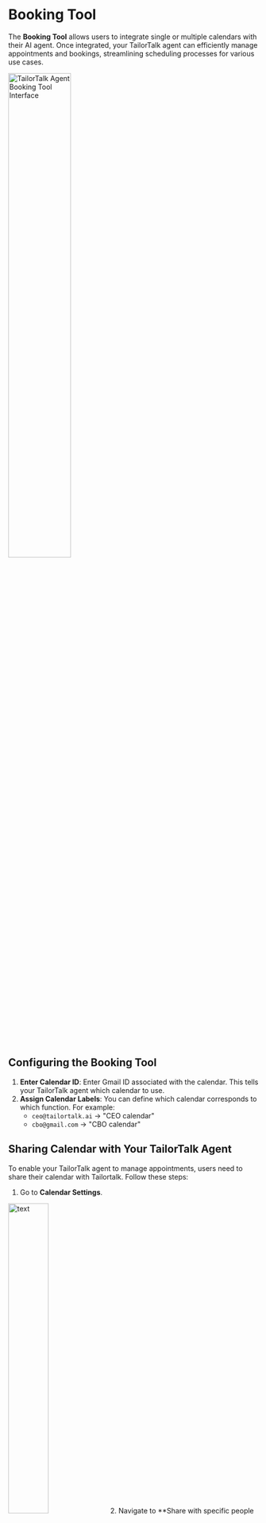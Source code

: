 # Booking Tool

The **Booking Tool** allows users to integrate single or multiple calendars with their AI agent. Once integrated, your TailorTalk agent can efficiently manage appointments and bookings, streamlining scheduling processes for various use cases.

<img src="../images/booking_tool.png" alt="TailorTalk Agent Booking Tool Interface" width="50%" />

## Configuring the Booking Tool
1. **Enter Calendar ID**: Enter Gmail ID associated with the calendar. This tells your TailorTalk agent which calendar to use.
2. **Assign Calendar Labels**: You can define which calendar corresponds to which function. For example:
   - `ceo@tailortalk.ai` → "CEO calendar"
   - `cbo@gmail.com` → "CBO calendar"

## Sharing Calendar with Your TailorTalk Agent
To enable your TailorTalk agent to manage appointments, users need to share their calendar with Tailortalk. Follow these steps:
1. Go to **Calendar Settings**.
<img src="../images/calendar_settings.png" alt="text" width="40%" />
2. Navigate to **Share with specific people or groups**.
<img src="../images/share_navigation.png" alt="text" width="60%" />
3. Click on **Add people and groups**.
4. Add the service account **testcalendar@endless-lamp-269518.iam.gserviceaccount.com** with the required permissions.
<img src="../images/add_account.png" alt="text" width="60%" />
5. Change the **Permissions** to **Make changes and manage sharing**.
<img src="../images/change_permissions.png" alt="text" width="60%" />
6. Save the settings to enable the AI to schedule and manage bookings.

## How Your TailorTalk Agent Works with Calendars
Once the calendar is integrated and shared:
- Your TailorTalk agent checks availability before booking an appointment
- It can schedule based on user inputs and preferences

## Use Cases
- **Book Personal Meetings with Leads**: Your TailorTalk agent automates scheduling of one-on-one calls
- **Book Demos**: Your TailorTalk agent arranges product demonstrations with potential clients
- **Book Test Rides**: Your TailorTalk agent manages test ride appointments for automotive businesses
- **Clinic Appointments**: Your TailorTalk agent allows patients to book consultations seamlessly

By utilizing the **Calendar Tool**, businesses can eliminate manual scheduling, enhance customer experience, and improve overall productivity with automated appointment management.